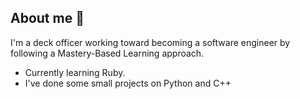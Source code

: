 ## About me 🤖

I'm a deck officer working toward becoming a software engineer by following a Mastery-Based Learning approach.

- Currently learning Ruby.
- I've done some small projects on Python and C++

<!--
**bluecookie670/bluecookie670** is a ✨ _special_ ✨ repository because its `README.md` (this file) appears on your GitHub profile.

Here are some ideas to get you started:

- 🔭 I’m currently working on ...
- 🌱 I’m currently learning ...
- 👯 I’m looking to collaborate on ...
- 🤔 I’m looking for help with ...
- 💬 Ask me about ...
- 📫 How to reach me: ...
- 😄 Pronouns: ...
- ⚡ Fun fact: ...
-->
